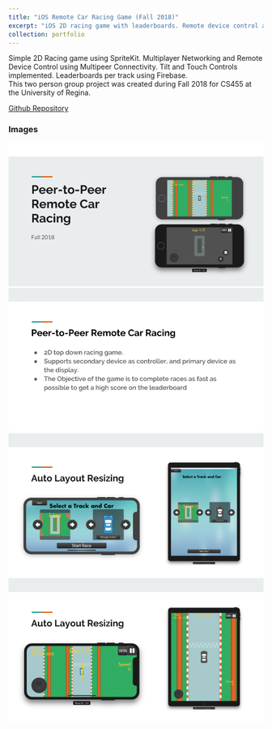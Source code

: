 ```yaml
---
title: "iOS Remote Car Racing Game (Fall 2018)"
excerpt: "iOS 2D racing game with leaderboards. Remote device control and real-time multiplayer networking.<br/><img src='/images/ios/p2p-rcr1.png'  style='max-height:400px;'>"
collection: portfolio
---
```


Simple 2D Racing game using SpriteKit. Multiplayer Networking and Remote Device Control using Multipeer Connectivity. Tilt and Touch Controls implemented. Leaderboards per track using Firebase.  
This two person group project was created during Fall 2018 for CS455 at the University of Regina.  
  
[Github Repository](https://github.com/iwanttoeatyo/ios-remote-racing)  
  
### Images
![](/images/ios/p2p-rcr1.png)
![](/images/ios/p2p-rcr2.png)
![](/images/ios/p2p-rcr3.png)
![](/images/ios/p2p-rcr4.png)
